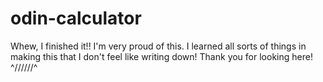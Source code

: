 # odin-calculator

Whew, I finished it!! I'm very proud of this. I learned all sorts of things in making this that I don't feel like writing down! Thank you for looking here! ^//////^